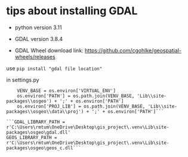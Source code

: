 # tips about installing GDAL

- python version 3.11
- GDAL version 3.8.4

- GDAL Wheel download link:
https://github.com/cgohlke/geospatial-wheels/releases

use 
```pip install "gdal file location"```

in settings.py

```if os.name == 'nt':
    VENV_BASE = os.environ['VIRTUAL_ENV']
    os.environ['PATH'] = os.path.join(VENV_BASE, 'Lib\\site-packages\\osgeo') + ';' + os.environ['PATH']
    os.environ['PROJ_LIB'] = os.path.join(VENV_BASE, 'Lib\\site-packages\\osgeo\\data\\proj') + ';' + os.environ['PATH']```

```GDAL_LIBRARY_PATH = r'C:\Users\rmtum\OneDrive\Desktop\gis_project\.venv\Lib\site-packages\osgeo\gdal.dll'
GEOS_LIBRARY_PATH = r'C:\Users\rmtum\OneDrive\Desktop\gis_project\.venv\Lib\site-packages\osgeo\geos_c.dll```
